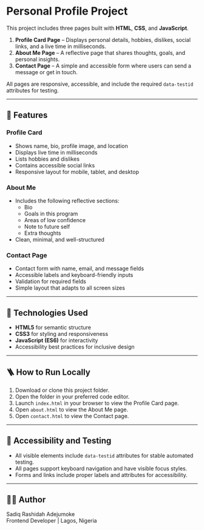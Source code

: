 # Personal Profile Project

This project includes three pages built with **HTML**, **CSS**, and **JavaScript**.

1. **Profile Card Page** – Displays personal details, hobbies, dislikes, social links, and a live time in milliseconds.  
2. **About Me Page** – A reflective page that shares thoughts, goals, and personal insights.  
3. **Contact Page** – A simple and accessible form where users can send a message or get in touch.

All pages are responsive, accessible, and include the required `data-testid` attributes for testing.

---

## 🧩 Features

### Profile Card
- Shows name, bio, profile image, and location  
- Displays live time in milliseconds  
- Lists hobbies and dislikes  
- Contains accessible social links  
- Responsive layout for mobile, tablet, and desktop

### About Me
- Includes the following reflective sections:
  - Bio  
  - Goals in this program  
  - Areas of low confidence  
  - Note to future self  
  - Extra thoughts  
- Clean, minimal, and well-structured

### Contact Page
- Contact form with name, email, and message fields  
- Accessible labels and keyboard-friendly inputs  
- Validation for required fields  
- Simple layout that adapts to all screen sizes

---

## 🧠 Technologies Used
- **HTML5** for semantic structure  
- **CSS3** for styling and responsiveness  
- **JavaScript (ES6)** for interactivity  
- Accessibility best practices for inclusive design

---

## 🪜 How to Run Locally
1. Download or clone this project folder.  
2. Open the folder in your preferred code editor.  
3. Launch `index.html` in your browser to view the Profile Card page.  
4. Open `about.html` to view the About Me page.  
5. Open `contact.html` to view the Contact page.

---

## 🧩 Accessibility and Testing
- All visible elements include `data-testid` attributes for stable automated testing.  
- All pages support keyboard navigation and have visible focus styles.  
- Forms and links include proper labels and attributes for accessibility.

---

## 👩‍💻 Author
Sadiq Rashidah Adejumoke  
Frontend Developer | Lagos, Nigeria
